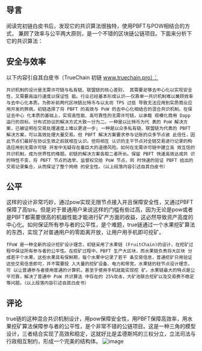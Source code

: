 ## 导言
阅读完初链白皮书后，发现它的共识算法很独特，使用PBFT与POW相结合的方式， 兼顾了效率与公平两大原则，是一个不错的区块链公链项目。下面来分析下它的共识算法：

## 安全与效率
以下内容引自其白皮书（TrueChain 初链 www.truechain.pro）： 
```
共识机制的设计是无需许可链与私有链、联盟链的核心差别， 其需要足够去中心化以实现安全性，又需要高运行速度以保证性 能。行业已经基本形成认识——仅靠单一共识机制难以兼顾效率 与去中心化本质。为弥补前两代区块链比特币与以太坊 TPS 过低 导致无法应用到实质商业应用开发的弊病，初链选择了将 PBFT 的高效与 PoW 的去中心化相结合的混合共识机制。在保证去中心 化本质的基础上，实现高性能、高可靠性的无需许可链，以承载 规模化商用 Dapp 运行的目标。分布式协议的解决方式大致一分为二。一种是以比特币为代 表的 PoW 解决方案，已被证明在交易处理速度上难以更进一步; 一种是以众多私有链、联盟链为代表的 PBFT 解决方案，可以高效处理大量交易。但 PBFT 解决方案要求参与记账的众多节点彼 此信任，因此节点们最好在协议生效之前就相互认识。但将相互 认识的主干节点对全链交易进行记录的构造应用到无需许可链 开发中无疑存在着巨大的道德风险。如何在无需许可链中建立高 效互信的共识机制，成为世界性的难题。初链的解决方案各取二者所长。保留 PBFT 快速高效达成共 识的特性不变，将 PBFT 节点的选举、监督权交给 PoW 节点，同 时快速的验证 PBFT 给出的交易记录集合，从而保证了整个网络 的安全性。（以上段落内容引述自其白皮书）
```
## 公平
这样的设计非常巧妙，通过pow实现无限节点接入并且保障安全性，又通过PBFT保障了高tps。但是对于普通用户来说这样的门槛有些过高，因为无论是pow或者是PBFT都需要很高的机器性能才能进行矿产方面的收益，这必然导致资产高度的中心化。如何保证所有参与者的公平性，是个难题，true链通过一个水果挖矿算法的东西，实现了对普通用户的零距离开放，让用户用手机即可挖矿。
```
fPoW 是一种全新的设计挖矿设计理念，初链采用了水果链 (FruitChain)的设计，在挖矿过程中保证所有参与者的公平性。在挖矿过程中，PBFT 生产大区块，而水果链负责将大区块 分成若干个水果，这些水果具有保鲜期，每个水果中记录了若干 条交易信息，普通挖矿只用验证这些交易信息即可，并不需要投 入大量的挖矿设备、电力和带宽，水果链的轻节点设计理念，可 以让普通参与者使用普通的计算机，甚至于使用手机就能实现挖 矿。水果链最大的特点是公平可靠，解决了普通中 PoW 共识算法 中存在的 25%攻击，大矿池联合挖矿以及交易费不稳定等问题。（以上段落内容引述自其白皮书）
```
## 评论
true链的这种混合共识机制设计，用pow保障安全性，用PBFT保障高效率，用水果挖矿算法保障参与者的公平性，是个非常不错的公链项目。这是一种三角的模型设计，三者结合实现了高效和稳定，这就好比是孟德斯鸠的三权分立，立法司法与行政相互制约，形成一个完美的结构体。
![image](https://raw.githubusercontent.com/wiki/yangguanglu/pics/true-property.jpg)
